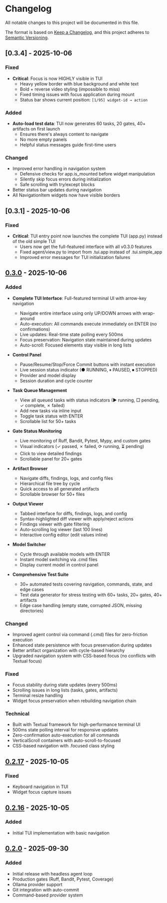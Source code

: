 # Changelog

All notable changes to this project will be documented in this file.

The format is based on [Keep a Changelog](https://keepachangelog.com/en/1.0.0/),
and this project adheres to [Semantic Versioning](https://semver.org/spec/v2.0.0.html).

## [0.3.4] - 2025-10-06

### Fixed
- **Critical**: Focus is now HIGHLY visible in TUI
  - Heavy yellow border with blue background and white text
  - Bold + reverse video styling (impossible to miss)
  - Fixed timing issues with focus application during mount
  - Status bar shows current position: `[1/95] widget-id → action`

### Added
- **Auto-load test data**: TUI now generates 60 tasks, 20 gates, 40+ artifacts on first launch
  - Ensures there's always content to navigate
  - No more empty panels
  - Helpful status messages guide first-time users

### Changed
- Improved error handling in navigation system
  - Defensive checks for app.is_mounted before widget manipulation
  - Silently skip focus errors during initialization
  - Safe scrolling with try/except blocks
- Better status bar updates during navigation
- All NavigationItem widgets now have visible borders

## [0.3.1] - 2025-10-06

### Fixed
- **Critical**: TUI entry point now launches the complete TUI (app.py) instead of the old simple TUI
  - Users now get the full-featured interface with all v0.3.0 features
  - Fixed agent/view.py to import from .tui.app instead of .tui.simple_app
  - Improved error messages for TUI initialization failures

## [0.3.0] - 2025-10-06

### Added
- **Complete TUI Interface**: Full-featured terminal UI with arrow-key navigation
  - Navigate entire interface using only UP/DOWN arrows with wrap-around
  - Auto-execution: All commands execute immediately on ENTER (no confirmations)
  - Live updates: Real-time state polling every 500ms
  - Focus preservation: Navigation state maintained during updates
  - Auto-scroll: Focused elements stay visible in long lists

- **Control Panel**
  - Pause/Resume/Stop/Force Commit buttons with instant execution
  - Live session status indicator (● RUNNING, ⏸ PAUSED, ⏹ STOPPED)
  - Provider and model display
  - Session duration and cycle counter

- **Task Queue Management**
  - View all queued tasks with status indicators (▶ running, □ pending, ✓ complete, ✗ failed)
  - Add new tasks via inline input
  - Toggle task status with ENTER
  - Scrollable list for 50+ tasks

- **Gate Status Monitoring**
  - Live monitoring of Ruff, Bandit, Pytest, Mypy, and custom gates
  - Visual indicators (✓ passed, ✗ failed, ⟳ running, ⏳ pending)
  - Click to view detailed findings
  - Scrollable panel for 20+ gates

- **Artifact Browser**
  - Navigate diffs, findings, logs, and config files
  - Hierarchical file tree by cycle
  - Quick access to all generated artifacts
  - Scrollable browser for 50+ files

- **Output Viewer**
  - Tabbed interface for diffs, findings, logs, and config
  - Syntax-highlighted diff viewer with apply/reject actions
  - Findings viewer with gate filtering
  - Auto-scrolling log viewer (last 100 lines)
  - Interactive config editor (edit values inline)

- **Model Switcher**
  - Cycle through available models with ENTER
  - Instant model switching via .cmd files
  - Display current model in control panel

- **Comprehensive Test Suite**
  - 30+ automated tests covering navigation, commands, state, and edge cases
  - Test data generator for stress testing with 60+ tasks, 20+ gates, 40+ artifacts
  - Edge case handling (empty state, corrupted JSON, missing directories)

### Changed
- Improved agent control via command (.cmd) files for zero-friction execution
- Enhanced state persistence with focus preservation during updates
- Better artifact organization with cycle-based hierarchy
- Upgraded navigation system with CSS-based focus (no conflicts with Textual focus)

### Fixed
- Focus stability during state updates (every 500ms)
- Scrolling issues in long lists (tasks, gates, artifacts)
- Terminal resize handling
- Widget focus preservation when rebuilding navigation chain

### Technical
- Built with Textual framework for high-performance terminal UI
- 500ms state polling interval for responsive updates
- Zero-confirmation auto-execution for all commands
- VerticalScroll containers with auto-scroll-to-focused
- CSS-based navigation with .focused class styling

## [0.2.17] - 2025-10-05

### Fixed
- Keyboard navigation in TUI
- Widget focus capture issues

## [0.2.16] - 2025-10-05

### Added
- Initial TUI implementation with basic navigation

## [0.2.0] - 2025-09-30

### Added
- Initial release with headless agent loop
- Production gates (Ruff, Bandit, Pytest, Coverage)
- Ollama provider support
- Git integration with auto-commit
- Command-based provider system

[0.3.0]: https://github.com/Millsondylan/Offline_ai_agents/compare/v0.2.17...v0.3.0
[0.2.17]: https://github.com/Millsondylan/Offline_ai_agents/compare/v0.2.16...v0.2.17
[0.2.16]: https://github.com/Millsondylan/Offline_ai_agents/compare/v0.2.0...v0.2.16
[0.2.0]: https://github.com/Millsondylan/Offline_ai_agents/releases/tag/v0.2.0
